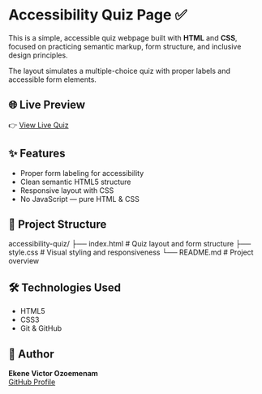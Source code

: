 # Accessibility Quiz Page ✅

This is a simple, accessible quiz webpage built with **HTML** and **CSS**, focused on practicing semantic markup, form structure, and inclusive design principles.

The layout simulates a multiple-choice quiz with proper labels and accessible form elements.

## 🌐 Live Preview

👉 [View Live Quiz](https://viksmartem.github.io/accessibility-quiz/)

## ✨ Features

- Proper form labeling for accessibility
- Clean semantic HTML5 structure
- Responsive layout with CSS
- No JavaScript — pure HTML & CSS

## 📁 Project Structure

accessibility-quiz/
├── index.html # Quiz layout and form structure
├── style.css # Visual styling and responsiveness
└── README.md # Project overview

## 🛠 Technologies Used

- HTML5
- CSS3
- Git & GitHub

## 👤 Author

**Ekene Victor Ozoemenam**  
[GitHub Profile](https://github.com/Viksmartem)
